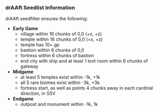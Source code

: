 ### drAAft Seedlist Information

drAAft seedfilter ensures the following:

- **Early Game**
  - village within 16 chunks of 0,0 (+x, +z)
  - temple within 16 chunks of 0,0 (+x, +z)
  - temple has 10+ gp
  - bastion within 6 chunks of 0,0
  - fortress within 6 chunks of bastion
  - end city with ship and at least 1 loot room within 6 chunks of gateway
- **Midgame**
  - at least 5 temples exist within -1k, +1k
  - all 5 rare biomes exist within -3k, +3k
  - fortress start, as well as points 4 chunks away in each cardinal direction, in SSV
- **Endgame**
  - outpost and monument within -1k, 1k
